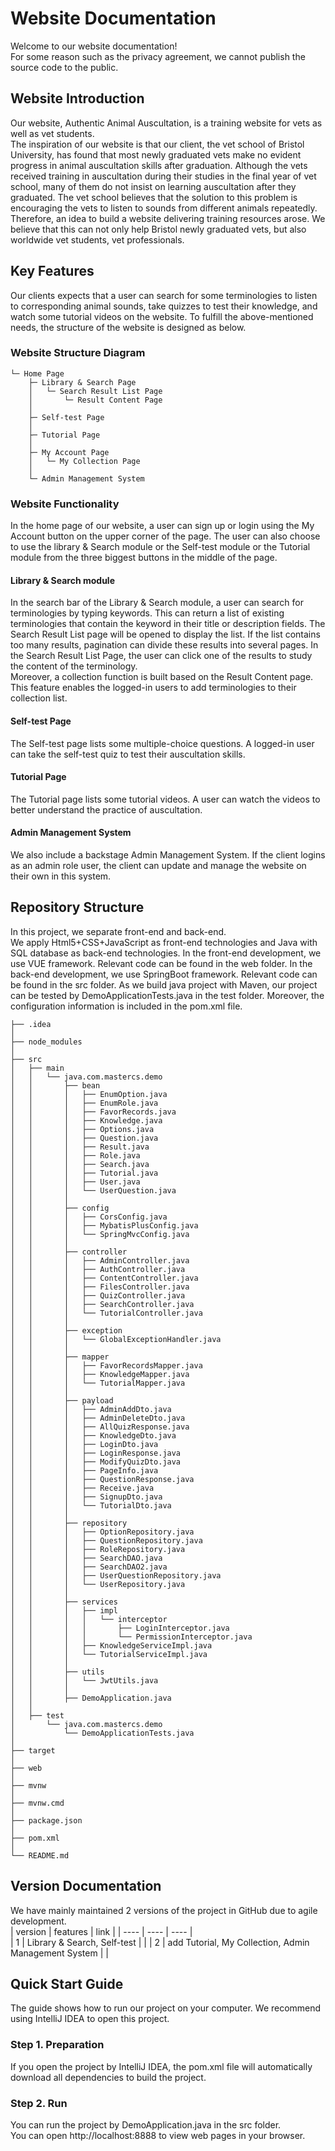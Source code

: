# Website Documentation
Welcome to our website documentation!  
For some reason such as the privacy agreement, we cannot publish the source code to the public.  

## Website Introduction
Our website, Authentic Animal Auscultation, is a training website for vets as well as vet students.   
The inspiration of our website is that our client, the vet school of Bristol University, has found that most newly graduated vets make no evident progress in animal auscultation skills after graduation. Although the vets received training in auscultation during their studies in the final year of vet school, many of them do not insist on learning auscultation after they graduated. The vet school believes that the solution to this problem is encouraging the vets to listen to sounds from different animals repeatedly. Therefore, an idea to build a website delivering training resources arose. We believe that this can not only help Bristol newly graduated vets, but also worldwide vet students, vet professionals.  

## Key Features
Our clients expects that a user can search for some terminologies to listen to corresponding animal sounds, take quizzes to test their knowledge, and watch some tutorial videos on the website. To fulfill the above-mentioned needs, the structure of the website is designed as below.  

### Website Structure Diagram
```
└─ Home Page  
    ├─ Library & Search Page  
    │   └─ Search Result List Page  
    │       └─ Result Content Page  
    │  
    ├─ Self-test Page  
    │  
    ├─ Tutorial Page  
    │  
    ├─ My Account Page  
    │   └─ My Collection Page  
    │  
    └─ Admin Management System  
```


### Website Functionality
In the home page of our website, a user can sign up or login using the My Account button on the upper corner of the page. The user can also choose to use the library & Search module or the Self-test module or the Tutorial module from the three biggest buttons in the middle of the page.  
#### Library & Search module
In the search bar of the Library & Search module, a user can search for terminologies by typing keywords. This can return a list of existing terminologies that contain the keyword in their title or description fields. The Search Result List page will be opened to display the list. If the list contains too many results, pagination can divide these results into several pages. In the Search Result List Page, the user can click one of the results to study the content of the terminology.  
Moreover, a collection function is built based on the Result Content page. This feature enables the logged-in users to add terminologies to their collection list.  
#### Self-test Page
The Self-test page lists some multiple-choice questions. A logged-in user can take the self-test quiz to test their auscultation skills.  
#### Tutorial Page
The Tutorial page lists some tutorial videos. A user can watch the videos to better understand the practice of auscultation.  
#### Admin Management System
We also include a backstage Admin Management System. If the client logins as an admin role user, the client can update and manage the website on their own in this system.  

## Repository Structure
In this project, we separate front-end and back-end.  
We apply Html5+CSS+JavaScript as front-end technologies and Java with SQL database as back-end technologies. In the front-end development, we use VUE framework. Relevant code can be found in the web folder. In the back-end development, we use SpringBoot framework. Relevant code can be found in the src folder. 
As we build java project with Maven, our project can be tested by DemoApplicationTests.java in the test folder. Moreover, the configuration information is included in the pom.xml file.  

```
├── .idea
│
├── node_modules
│
├── src
│   ├── main
│   │   └── java.com.mastercs.demo
│   │       ├── bean
│   │       │   ├── EnumOption.java
│   │       │   ├── EnumRole.java
│   │       │   ├── FavorRecords.java
│   │       │   ├── Knowledge.java   
│   │       │   ├── Options.java
│   │       │   ├── Question.java
│   │       │   ├── Result.java
│   │       │   ├── Role.java
│   │       │   ├── Search.java
│   │       │   ├── Tutorial.java
│   │       │   ├── User.java
│   │       │   └── UserQuestion.java   
│   │       │             
│   │       ├── config
│   │       │   ├── CorsConfig.java
│   │       │   ├── MybatisPlusConfig.java
│   │       │   └── SpringMvcConfig.java
│   │       │
│   │       ├── controller
│   │       │   ├── AdminController.java
│   │       │   ├── AuthController.java
│   │       │   ├── ContentController.java
│   │       │   ├── FilesController.java
│   │       │   ├── QuizController.java
│   │       │   ├── SearchController.java
│   │       │   └── TutorialController.java
│   │       │
│   │       ├── exception
│   │       │   └── GlobalExceptionHandler.java
│   │       │
│   │       ├── mapper
│   │       │   ├── FavorRecordsMapper.java
│   │       │   ├── KnowledgeMapper.java
│   │       │   └── TutorialMapper.java
│   │       │
│   │       ├── payload
│   │       │   ├── AdminAddDto.java
│   │       │   ├── AdminDeleteDto.java
│   │       │   ├── AllQuizResponse.java
│   │       │   ├── KnowledgeDto.java
│   │       │   ├── LoginDto.java
│   │       │   ├── LoginResponse.java
│   │       │   ├── ModifyQuizDto.java
│   │       │   ├── PageInfo.java
│   │       │   ├── QuestionResponse.java
│   │       │   ├── Receive.java
│   │       │   ├── SignupDto.java
│   │       │   └── TutorialDto.java
│   │       │ 
│   │       ├── repository
│   │       │   ├── OptionRepository.java
│   │       │   ├── QuestionRepository.java
│   │       │   ├── RoleRepository.java
│   │       │   ├── SearchDAO.java
│   │       │   ├── SearchDAO2.java
│   │       │   ├── UserQuestionRepository.java
│   │       │   └── UserRepository.java
│   │       │   
│   │       ├── services
│   │       │   ├── impl 
│   │       │   │   └── interceptor 
│   │       │   │       ├── LoginInterceptor.java
│   │       │   │       └── PermissionInterceptor.java
│   │       │   ├── KnowledgeServiceImpl.java
│   │       │   └── TutorialServiceImpl.java
│   │       │
│   │       ├── utils
│   │       │   └── JwtUtils.java
│   │       │
│   │       ├── DemoApplication.java
│   │
│   ├── test
│       └── java.com.mastercs.demo
│           └── DemoApplicationTests.java
│
├── target
│
├── web
│
├── mvnw
│
├── mvnw.cmd
│
├── package.json
│
├── pom.xml
│
└── README.md
```

## Version Documentation
We have mainly maintained 2 versions of the project in GitHub due to agile development.  
|  version   |                   features                             |  link   |
|   ----     |                    ----                                |  ----   |   
|     1      |            Library & Search, Self-test                 |         |
|     2      | add Tutorial, My Collection, Admin Management System   |         |

## Quick Start Guide
The guide shows how to run our project on your computer. We recommend using IntelliJ IDEA to open this project.  
### Step 1. Preparation
If you open the project by IntelliJ IDEA, the pom.xml file will automatically download all dependencies to build the project.  
### Step 2. Run
You can run the project by DemoApplication.java in the src folder.  
You can open http://localhost:8888 to view web pages in your browser. 



